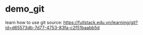 # demo_git
learn how to use git 
source: https://fullstack.edu.vn/learning/git?id=d65573db-7d77-4753-83fa-c2f51baabb5d
